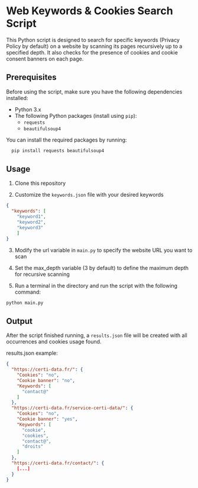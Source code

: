 # Web Keywords & Cookies Search Script

This Python script is designed to search for specific keywords (Privacy Policy by default) on a website by scanning its pages recursively up to a specified depth. It also checks for the presence of cookies and cookie consent banners on each page.

## Prerequisites

Before using the script, make sure you have the following dependencies installed:

- Python 3.x
- The following Python packages (install using `pip`):
  - `requests`
  - `beautifulsoup4`

You can install the required packages by running:

```bash
  pip install requests beautifulsoup4
```

## Usage

1. Clone this repository

2. Customize the `keywords.json` file with your desired keywords
```json
{
  "keywords": [
    "keyword1",
    "keyword2",
    "keyword3"
    ]
}
```

3. Modify the url variable in `main.py` to specify the website URL you want to scan

4. Set the max_depth variable (3 by default) to define the maximum depth for recursive scanning

4. Run a terminal in the directory and run the script with the following command:
```bash
python main.py
```

## Output

After the script finished running, a `results.json` file will be created with all occurrences and cookies usage found.

results.json example:

```json
{
  "https://certi-data.fr/": {
    "Cookies": "no",
    "Cookie banner": "no",
    "Keywords": [
      "contact@"
    ]
  },
  "https://certi-data.fr/service-certi-data/": {
    "Cookies": "no",
    "Cookie banner": "yes",
    "Keywords": [
      "cookie",
      "cookies",
      "contact@",
      "droits"
    ]
  },
  "https://certi-data.fr/contact/": {
    [...]
  }
}
```